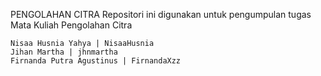PENGOLAHAN CITRA
Repositori ini digunakan untuk pengumpulan tugas Mata Kuliah Pengolahan Citra

    Nisaa Husnia Yahya | NisaaHusnia
    Jihan Martha | jhnmartha
    Firnanda Putra Agustinus | FirnandaXzz
